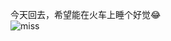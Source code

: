 今天回去，希望能在火车上睡个好觉😂  
![miss](http://wpstatic.zuimeia.com/images/a579124711c1e921027058401379a950_1688x1500.jpg)
